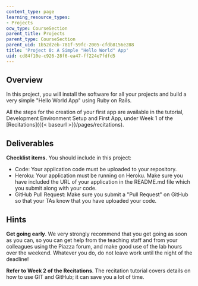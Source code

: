```yaml
---
content_type: page
learning_resource_types:
- Projects
ocw_type: CourseSection
parent_title: Projects
parent_type: CourseSection
parent_uid: 1b52d2eb-781f-59fc-2005-cfdb8156e288
title: 'Project 0: A Simple "Hello World" App'
uid: cd84f10e-c926-28f6-ea47-ff224e7fdfd5
---
```


Overview
--------

In this project, you will install the software for all your projects and build a very simple "Hello World App" using Ruby on Rails.

All the steps for the creation of your first app are available in the tutorial, Development Environment Setup and First App, under Week 1 of the [Recitations]({{< baseurl >}}/pages/recitations).

Deliverables
------------

**Checklist items.** You should include in this project:

*   Code: Your application code must be uploaded to your repository.
*   Heroku: Your application must be running on Heroku. Make sure you have included the URL of your application in the README.md file which you submit along with your code.
*   GitHub Pull Request: Make sure you submit a "Pull Request" on GitHub so that your TAs know that you have uploaded your code.

Hints
-----

**Get going early**. We very strongly recommend that you get going as soon as you can, so you can get help from the teaching staff and from your colleagues using the Piazza forum, and make good use of the lab hours over the weekend. Whatever you do, do not leave work until the night of the deadline!

**Refer to Week 2 of the Recitations**. The recitation tutorial covers details on how to use GIT and GitHub; it can save you a lot of time.